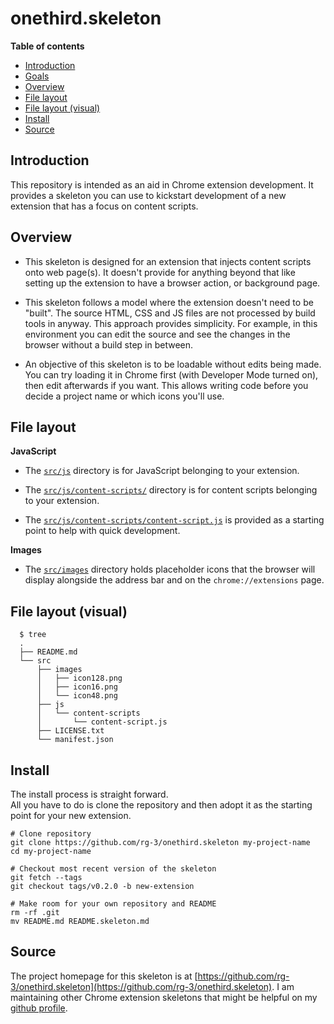# onethird.skeleton

**Table of contents**

* <a href='#introduction'>Introduction</a>
* <a href='#goals'>Goals</a>
* <a href='#overview'>Overview</a>
* <a href='#file-layout'>File layout</a>
* <a href='#file-layout-visual'>File layout (visual)</a>
* <a href='#install'>Install</a>
* <a href='#source'>Source</a>

## <a id='introduction'>Introduction</a>

This repository is intended as an aid in Chrome extension development.
It provides a skeleton you can use to kickstart development of a new
extension that has a focus on content scripts.

## <a id='overview'>Overview</a>

* This skeleton is designed for an extension that injects content scripts
  onto web page(s). It doesn't provide for anything beyond that like setting
  up the extension to have a browser action, or background page.

* This skeleton follows a model where the extension doesn't need to be "built".
  The source HTML, CSS and JS files are not processed by build tools in anyway.
  This approach provides simplicity. For example, in this environment you can
  edit the source and see the changes in the browser without a build step in
  between.

* An objective of this skeleton is to be loadable without edits
  being made. You can try loading it in Chrome first (with Developer Mode turned on),
  then edit afterwards if you want. This allows writing code before you decide
  a project name or which icons you'll use.

## <a id='file-layout'> File layout </a>

**JavaScript**

* The [`src/js`](src/js) directory is for JavaScript belonging to your extension.

* The [`src/js/content-scripts/`](/src/content-scripts) directory is for content 
  scripts belonging to your extension.

* The [`src/js/content-scripts/content-script.js`](src/js/content-scripts/content-script.js) is
  provided as a starting point to help with quick development.

**Images**

* The [`src/images`](/src/images) directory holds placeholder icons that the browser will
  display alongside the address bar and on the `chrome://extensions` page.

## <a id='file-layout-visual'> File layout (visual) </a>

      $ tree
      .
      ├── README.md
      └── src
          ├── images
          │   ├── icon128.png
          │   ├── icon16.png
          │   └── icon48.png
          ├── js
          │   └── content-scripts
          │       └── content-script.js
          ├── LICENSE.txt
          └── manifest.json

## <a id='install'> Install </a>

The install process is straight forward.  
All you have to do is clone the repository and then adopt it as the starting point for your new extension.

    # Clone repository
    git clone https://github.com/rg-3/onethird.skeleton my-project-name
    cd my-project-name

    # Checkout most recent version of the skeleton
    git fetch --tags
    git checkout tags/v0.2.0 -b new-extension

    # Make room for your own repository and README
    rm -rf .git
    mv README.md README.skeleton.md

## <a id='source'>Source</a>

The project homepage for this skeleton is at [https://github.com/rg-3/onethird.skeleton](https://github.com/rg-3/onethird.skeleton).
I am maintaining other Chrome extension skeletons that might be helpful on my [github profile](https://github.com/rg-3).